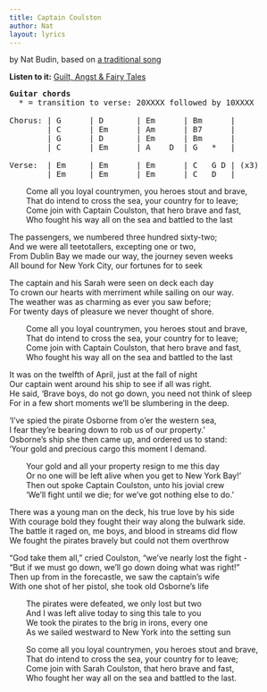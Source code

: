 ```yaml
---
title: Captain Coulston
author: Nat
layout: lyrics
---
```

by Nat Budin, based on <a href="http://www.traditionalmusic.co.uk/folk-song-lyrics/Captain_Coulston.htm" target="_blank">a traditional song</a>

**Listen to it:** <a href="http://strangerways.bandcamp.com/track/captain-coulston" target="_blank">Guilt, Angst & Fairy Tales</a>

<pre><strong>Guitar chords </strong>
  * = transition to verse: 20XXXX followed by 10XXXX
  
Chorus: | G      | D       | Em      | Bm      |
        | C      | Em      | Am      | B7      |
        | G      | D       | Em      | Bm      |
        | C      | Em      | A    D  | G   *   |

Verse:  | Em     | Em      | Em      | C   G D | (x3)
        | Em     | Em      | Em      | C   D   |</pre>

<p style="padding-left: 30px;">
  Come all you loyal countrymen, you heroes stout and brave,<br /> That do intend to cross the sea, your country for to leave;<br /> Come join with Captain Coulston, that hero brave and fast,<br /> Who fought his way all on the sea and battled to the last
</p>

The passengers, we numbered three hundred sixty-two;  
And we were all teetotallers, excepting one or two,  
From Dublin Bay we made our way, the journey seven weeks  
All bound for New York City, our fortunes for to seek

The captain and his Sarah were seen on deck each day  
To crown our hearts with merriment while sailing on our way.  
The weather was as charming as ever you saw before;  
For twenty days of pleasure we never thought of shore.

<p style="padding-left: 30px;">
  Come all you loyal countrymen, you heroes stout and brave,<br /> That do intend to cross the sea, your country for to leave;<br /> Come join with Captain Coulston, that hero brave and fast,<br /> Who fought his way all on the sea and battled to the last
</p>

It was on the twelfth of April, just at the fall of night  
Our captain went around his ship to see if all was right.  
He said, ‘Brave boys, do not go down, you need not think of sleep  
For in a few short moments we’ll be slumbering in the deep.

‘I’ve spied the pirate Osborne from o’er the western sea,  
I fear they’re bearing down to rob us of our property.’  
Osborne’s ship she then came up, and ordered us to stand:  
‘Your gold and precious cargo this moment I demand.

<p style="padding-left: 30px;">
  Your gold and all your property resign to me this day<br /> Or no one will be left alive when you get to New York Bay!’<br /> Then out spoke Captain Coulston, unto his jovial crew<br /> ‘We’ll fight until we die; for we’ve got nothing else to do.’
</p>

There was a young man on the deck, his true love by his side  
With courage bold they fought their way along the bulwark side.  
The battle it raged on, me boys, and blood in streams did flow  
We fought the pirates bravely but could not them overthrow

“God take them all,” cried Coulston, “we’ve nearly lost the fight -  
“But if we must go down, we’ll go down doing what was right!”  
Then up from in the forecastle, we saw the captain’s wife  
With one shot of her pistol, she took old Osborne’s life

<p style="padding-left: 30px;">
  The pirates were defeated, we only lost but two<br /> And I was left alive today to sing this tale to you<br /> We took the pirates to the brig in irons, every one<br /> As we sailed westward to New York into the setting sun
</p>

<p style="padding-left: 30px;">
  So come all you loyal countrymen, you heroes stout and brave,<br /> That do intend to cross the sea, your country for to leave;<br /> Come join with Sarah Coulston, that hero brave and fast,<br /> Who fought her way all on the sea and battled to the last.
</p>